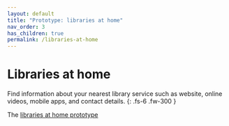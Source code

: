 ```yaml
---
layout: default
title: "Prototype: libraries at home"
nav_order: 3
has_children: true
permalink: /libraries-at-home
---
```


# Libraries at home

Find information about your nearest library service such as website, online videos, mobile apps, and contact details.
{: .fs-6 .fw-300 }

The [libraries at home prototype](https://www.librariesathome.co.uk/)

